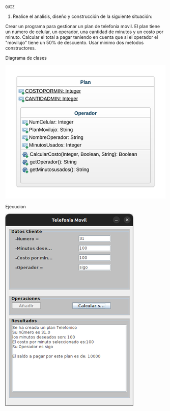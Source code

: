     QUIZ

1. Realice el analisis, diseño y construcción de la siguiente situación:

Crear un programa para gestionar un plan de telefonia movil. El plan tiene un numero de celular, un operador, una cantidad de minutos y un costo por minuto. Calcular el total a pagar teniendo en cuenta que si el operador el "movilujo" tiene un 50% de descuento. Usar minimo dos metodos constructores.

Diagrama de clases

![Diagramadeclase](class-diagram.svg)

Ejecucion   

![ProgemaEjecutandose](https://github.com/Jvesga/PlanTelefonia/blob/main/Captura%20desde%202022-10-26%2022-58-48.png)

